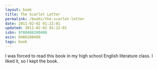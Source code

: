 ```yaml
---
layout: book
title: The Scarlet Letter
permalink: /books/the-scarlet-letter
date: 2011-02-02 01:22:01
updated: 2011-02-02 01:22:01
isbn: 9780486280486
asin: 0486280489
tags: book
---
```

I was forced to read this book in my high school English literature class. I
liked it, so I kept the book.
